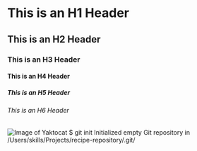 # This is an H1 Header
## This is an H2 Header
### This is an H3 Header
#### This is an H4 Header
##### This is an H5 Header
###### This is an H6 Header
![Image of Yaktocat](https://octodex.github.com/images/yaktocat.png)
$ git init Initialized empty Git repository in /Users/skills/Projects/recipe-repository/.git/
